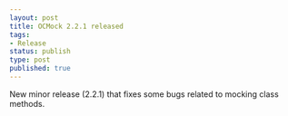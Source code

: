 ```yaml
---
layout: post
title: OCMock 2.2.1 released
tags:
- Release
status: publish
type: post
published: true
---
```

New minor release (2.2.1) that fixes some bugs related to mocking class methods.

